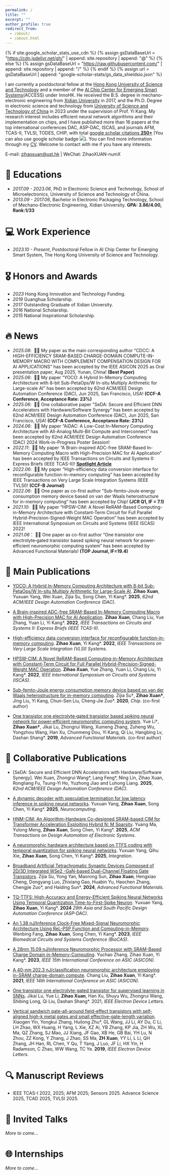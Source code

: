 ```yaml
---
permalink: /
title: ""
excerpt: ""
author_profile: true
redirect_from: 
  - /about/
  - /about.html
---
```


{% if site.google_scholar_stats_use_cdn %}
{% assign gsDataBaseUrl = "https://cdn.jsdelivr.net/gh/" | append: site.repository | append: "@" %}
{% else %}
{% assign gsDataBaseUrl = "https://raw.githubusercontent.com/" | append: site.repository | append: "/" %}
{% endif %}
{% assign url = gsDataBaseUrl | append: "google-scholar-stats/gs_data_shieldsio.json" %}

<span class='anchor' id='about-me'></span>

I am currently a postdoctoral fellow at the [Hong Kong University of Science and Technology](https://hkust.edu.hk/) and a member of the [AI Chip Center for Emerging Smart Systems](https://inno-access.hk/)(ACCESS) under InnoHK. He received the B.S. degree in mechano-electronic engineering from [Xidian University](https://en.xidian.edu.cn/) in 2017, and the Ph.D. Degree in electronic science and technology from [University of Science and Technology of China](https://www.ustc.edu.cn/) in 2023 under the supervision of Prof. Yi Kang. My research interest includes efficient neural network algorithms and their implementation on chips, and I have published more than 16 papers at the top international conferences DAC, ASP-DAC, ISCAS, and journals AFM, TCAS-II, TVLSI, TODES, CHIP, with total <a href='https://scholar.google.com/citations?user=v9wNPcgAAAAJ'>google scholar citations <strong><span id='total_cit'>250+</span></strong></a> (You can also use google scholar badge <a href='https://scholar.google.com/citations?user=v9wNPcgAAAAJ'><img src="https://img.shields.io/endpoint?url={{ url | url_encode }}&logo=Google%20Scholar&labelColor=f6f6f6&color=9cf&style=flat&label=citations"></a>). You can find more information through my [CV](../images/CanadaCast_CV_example.pdf). Welcome to contact with me if you have any interests.

E-mail: zihaoxuan@ust.hk \| WeChat: ZihaoXUAN-numX

# 📖 Educations
- *2017.09 - 2023.06*, PhD in Electronic Science and Technology, School of Microelectronics, University of Science and Technology of China. 
- *2013.09 - 2017.06*, Bachelor in Electronic Packaging Technology, School of Mechano-Electronic Engineering, Xidian University. **GPA: 3.86/4.00, Rank:1/33**

# 💻 Work Experience
- *2023.10 - Present*, Postdoctoral Fellow in AI Chip Center for Emerging Smart System, The Hong Kong University of Science and Technology.

# 🎖 Honors and Awards
- *2023* Hong Kong Innovation and Technology Funding.
- *2019* Guanghua Scholarship.
- *2017* Outstanding Graduate of Xidian University.
- *2016* National Scholarship.
- *2015* National Inspirational Scholarship.
  
# 🔥 News

- *2025.08*: &nbsp;🎉🎉 My paper as the main corresponding author “CDCC: A HIGH-EFFICIENCY SRAM-BASED CHARGE-DOMAIN COMPUTE-IN-MEMORY MACRO WITH COMPLEMENT COMPENSATION DESIGN FOR AI APPLICATIONS” has been accepted by the IEEE ASICON 2025 as Oral presentation paper, Aug 2025, Yunan, China! **(Best Paper)**
- *2025.06*: &nbsp;🎉🎉 My paper “YOCO: A Hybrid In-Memory Computing Architecture with 8-bit Sub-PetaOps/W In-situ Multiply Arithmetic for Large-scale AI” has been accepted by 62nd ACM/IEEE Design Automation Conference (DAC), Jun 2025, San Francisco, USA! **(CCF-A Conference, Acceptance Rate: 23%)**
- *2025.06*: &nbsp;🎉🎉 One collaborative paper "SeDA: Secure and Efficient DNN Accelerators with Hardware/Software Synergy" has been accepted by 62nd ACM/IEEE Design Automation Conference (DAC), Jun 2025, San Francisco, USA! **(CCF-A Conference, Acceptance Rate: 23%)**
- *2024.06*: &nbsp;🎉🎉 My paper “AiDAC: A Low-Cost In-Memory Computing Architecture with All-Analog Multi-Bit Compute and Interconnect” has been accepted by 62nd ACM/IEEE Design Automation Conference (DAC) 2024 Work-in-Progress Poster Session!
- *2022.11*: &nbsp;🎉🎉 My paper “A Brain-inspired ADC-free SRAM-Based In-Memory Computing Macro with High-Precision MAC for AI Application” has been accepted by IEEE Transactions on Circuits and Systems II: Express Briefs (IEEE TCAS-II)! **[Spotlight Article](https://www.linkedin.com/posts/ieee-tcas-ii_circuitsandsystems-artificialintelligence-activity-7057385075948068864-KvjU/)**
- *2022.06*: &nbsp;🎉🎉 My paper “High-efficiency data conversion interface for reconfigurable function-in-memory computing” has been accepted by IEEE Transactions on Very Large Scale Integration Systems (IEEE TVLSI)! **(CCF-B Journal)**
- *2022.06*: &nbsp;🎉🎉 One paper as co-first author “Sub-femto-Joule energy consumption memory device based on van der Waals heterostructure for in-memory computing” has been accepted by Chip! **(JCR Q1, IF = 7.1)**
- *2021.10*: &nbsp;🎉🎉 My paper “HPSW-CIM: A Novel ReRAM-Based Computing-in-Memory Architecture with Constant-Term Circuit for Full Parallel Hybrid-Precision-Signed-Weight MAC Operation” has been accepted by IEEE International Symposium on Circuits and Systems (IEEE ISCAS) 2022!
- *2021.06*：&nbsp;🎉🎉 One paper as co-first author “One transistor one electrolyte‐gated transistor based spiking neural network for power‐efficient neuromorphic computing system” has been accepted by Advanced Functional Materials! **(TOP Journal, IF=19.4)**

# 📝 Main Publications 

- [YOCO: A Hybrid In-Memory Computing Architecture with 8-bit Sub-PetaOps/W In-situ Multiply Arithmetic for Large-Scale AI](https://arxiv.org/abs/2312.11836). **Zihao Xuan**, Yuxuan Yang, Wei Xuan, Zijia Su, Song Chen, Yi Kang*. **2025**, *62nd ACM/IEEE Design Automation Conference (DAC)*.

- [A Brain-inspired ADC-free SRAM-Based In-Memory Computing Macro with High-Precision MAC for AI Application](https://ieeexplore.ieee.org/document/9960777). **Zihao Xuan**, Chang Liu, Yue Zhang, Yuan Li, Yi Kang*. **2022**, *IEEE Transactions on Circuits and Systems II: Express Briefs (IEEE TCAS-II)*.

- [High-efficiency data conversion interface for reconfigurable function-in-memory computing](https://ieeexplore.ieee.org/document/9795103). **Zihao Xuan**, Yi Kang*. **2022**, *IEEE Transactions on Very Large Scale Integration (VLSI) Systems*.

- [HPSW-CIM: A Novel ReRAM-Based Computing-in-Memory Architecture with Constant-Term Circuit for Full Parallel Hybrid-Precision-Signed-Weight MAC Operation](https://ieeexplore.ieee.org/document/9937828). **Zihao Xuan**, Yue Zhang, Yuan Li, Chang Liu, Yi Kang*. **2022**, *IEEE International Symposium on Circuits and Systems (ISCAS)*.

- [Sub-femto-Joule energy consumption memory device based on van der Waals heterostructure for in-memory computing](https://www.sciencedirect.com/science/article/pii/S2709472322000120). Zijia Su†, **Zihao Xuan†**, Jing Liu, Yi Kang, Chun-Sen Liu, Cheng-Jie Zuo*. **2020**, *Chip*. (co-first author)

- [One transistor one electrolyte‐gated transistor based spiking neural network for power‐efficient neuromorphic computing system](https://advanced.onlinelibrary.wiley.com/doi/abs/10.1002/adfm.202100042). Yue Li†, **Zihao Xuan†**, Jikai Lu, Zhongrui Wang, Xumeng Zhang, Zuheng Wu, Yongzhou Wang, Han Xu, Chunmeng Dou, Yi Kang, Qi Liu, Hangbing Lv, Dashan Shang*. **2019**, *Advanced Functional Materials*. (co-first author)

# 📝 Collaborative Publications

- [SeDA: Secure and Efficient DNN Accelerators with Hardware/Software Synergy]. Wei Xuan, Zhongrui Wang*, Lang Feng*, Ning Lin, Zihao Xuan, Rongliang Fu, Tsung-Yi Ho, Yuzhong Jiao and Luhong Liang. **2025**, *62nd ACM/IEEE Design Automation Conference (DAC)*.
  
- [A dynamic decoder with speculative termination for low latency inference in spiking neural networks](https://www.sciencedirect.com/science/article/abs/pii/S0925231225001304). Yuxuan Yang, **Zihao Xuan**, Song Chen, Yi Kang*. **2025**, *Neurocomputing*.

- [HNM-CIM: An Algorithm-Hardware Co-designed SRAM-based CIM for Transformer Acceleration Exploiting Hybrid N: M Sparsity](https://dl.acm.org/doi/abs/10.1145/3724394). Yuang Ma, Yulong Meng, **Zihao Xuan**, Song Chen, Yi Kang*. **2025**, *ACM Transactions on Design Automation of Electronic Systems*.

- [A neuromorphic hardware architecture based on TTFS coding with temporal quantization for spiking neural networks](https://www.sciencedirect.com/science/article/abs/pii/S0167926025000604). Yuxuan Yang, Qihu Xie, **Zihao Xuan**, Song Chen, Yi Kang*. **2025**, *Integration*.

- [Broadband Artificial Tetrachromatic Synaptic Devices Composed of 2D/3D Integrated WSe2 -GaN-based Dual-Channel Floating Gate Transistors](https://advanced.onlinelibrary.wiley.com/doi/pdf/10.1002/adfm.202316802). Zijia Su, Yong Yan, Maorong Sun, **Zihao Xuan**, Hengxiao Cheng, Dongyang Luo, Zhixiang Gao, Huabin Yu, Haochen Zhang, Chengjie Zuo*, and Haiding Sun*. **2024**, *Advanced Functional Materials*.

- [TQ-TTFS: High-Accuracy and Energy-Efficient Spiking Neural Networks Using Temporal Quantization Time-to-First-Spike Neuron](https://ieeexplore.ieee.org/abstract/document/10473964). Yuxuan Yang, **Zihao Xuan**, Yi Kang*. **2024** *29th Asia and South Pacific Design Automation Conference (ASP-DAC)*.

- [An 1.38 nJ/Inference Clock-Free Mixed-Signal Neuromorphic Architecture Using ReL-PSP Function and Computing-in-Memory](https://ieeexplore.ieee.org/abstract/document/10388821). Wenbing Fang, **Zihao Xuan**, Song Chen, Yi Kang*. **2023**, *IEEE Biomedical Circuits and Systems Conference (BioCAS)*.

- [A 28nm 15.09 nJ/inference Neuromorphic Processor with SRAM-Based Charge Domain in-Memory-Computing](https://ieeexplore.ieee.org/abstract/document/10396030). Yuchao Zhang, Zihao Xuan, Yi Kang*. **2023**, *IEEE 15th International Conference on ASIC (ASICON)*.

- [A 40-nm 202.3 nJ/classification neuromorphic architecture employing in-SRAM charge-domain compute](https://ieeexplore.ieee.org/abstract/document/9620416). Chang Liu, **Zihao Xuan**, Yi Kang*. **2021**, *IEEE 14th International Conference on ASIC (ASICON)*.

- [One transistor one electrolyte-gated transistor for supervised learning in SNNs](https://ieeexplore.ieee.org/abstract/document/9663402). Jikai Lu, Yue Li, **Zihao Xuan**, Han Xu, Shuyu Wu, Zhongrui Wang, Shibing Long, Qi Liu, Dashan Shang*. 2021, *IEEE Electron Device Letters*.

- [Vertical sandwich gate-all-around field-effect transistors with self-aligned high-k metal gates and small effective-gate-length variation](https://ieeexplore.ieee.org/abstract/document/8908797/). Xiaogen Yin, Yongkui Zhang, Huilong Zhu*, GL Wang, JJ Li, AY Du, C Li, LH Zhao, WX Huang, H Yang, L Xie, XZ Ai, YB Zhang, KP Jia, ZH Wu, XL Ma, QZ Zhang, SJ Mao, JJ Xiang, JF Gao, XB He, GB Bai, YH Lu, N Zhou, ZZ Kong, Y Zhang, J Zhao, SS Ma, **ZH Xuan**, YY Li, L Li, QH Zhang, JH Han, RL Chen, Y Qu, T Yang, J Luo, JF Li, HX Yin, H Radamson, C Zhao, WW Wang, TC Ye. **2019**, *IEEE Electron Device Letters*.

# 🔍 Manuscript Reviews

- IEEE TCAS-I 2022, 2025; AFM 2025; Sensors 2025. Advance Science 2025, TCAD 2025, TVLSI 2025.

# 💬 Invited Talks

*More to come...*

# 🌐 Internships

*More to come...*
